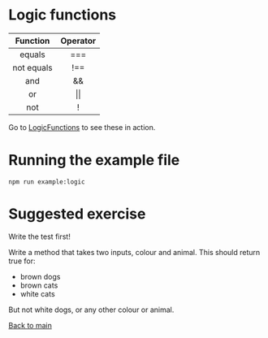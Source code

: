 # Logic functions

| Function   | Operator     |
| :---------:|:------------:|
| equals     | ===          |
| not equals | !==          |
| and        | &&           |
| or         | &#124;&#124; |
| not        | !            |

Go to [LogicFunctions](LogicFunctions.ts) to see these in action.

# Running the example file

`npm run example:logic`

# Suggested exercise

Write the test first!

Write a method that takes two inputs, colour and animal.
This should return true for:
- brown dogs
- brown cats
- white cats

But not white dogs, or any other colour or animal.

[Back to main](../../../README.md)

